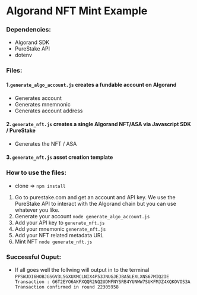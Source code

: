 # Algorand NFT Mint Example

### Dependencies:
- Algorand SDK 
- PureStake API
- dotenv

### Files:

#### 1.`generate_algo_account.js` creates a fundable account on Algorand

- Generates account 
- Generates mnemnonic 
- Generates account address



#### 2. `generate_nft.js` creates a single Algorand NFT/ASA via Javascript SDK / PureStake

- Generates the NFT / ASA



#### 3. `generate_nft.js` asset creation template


### How to use the files: 
- clone => `npm install`
1. Go to purestake.com and get an account and API key. We use the PureStake API to interact with the Algorand chain but you can use whatever you like.
2. Generate your account `node generate_algo_account.js`
3. Add your API key to `generate_nft.js `
4. Add your mnemonic `generate_nft.js` 
5. Add your NFT related metadata URL
6. Mint NFT `node generate_nft.js`

### Successful Ouput:
- If all goes well the follwing will output in to the terminal
`
PPSWJDI6HOBJGSGV3L5GXUXMCLNIX4P53JNUGJEJBA5LEXLXNS67MIQ2IE
Transaction : G6T2EYO6AKFXQQR2NQ2UDMFNYSRB4YUNWW7SUKFMJZ4XQKOVOS3A
Transaction confirmed in round 22305958
`